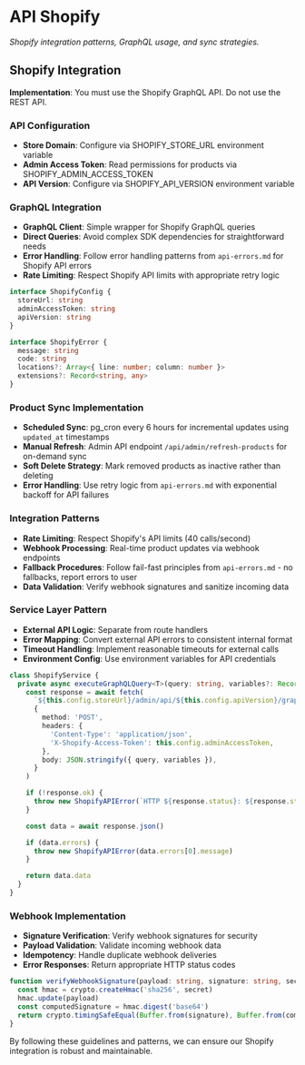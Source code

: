# API Shopify

_Shopify integration patterns, GraphQL usage, and sync strategies._

<!-- AI_QUICK_REF
Overview: Shopify GraphQL integration, product sync, rate limiting, webhook processing
Key Rules: GraphQL only (no REST), 40 calls/second limit, Webhook signature verification, Fail-fast errors
Avoid: Shopify REST API, Silent error handling, Missing rate limiting, Fallback procedures
-->

<!-- RELATED_DOCS
Core Patterns: api-errors.md (Error handling), api-design.md (API strategy)
Implementation: db-sync.md (Product sync patterns), technical-stack.md (Environment config)
-->

## Shopify Integration

**Implementation**: You must use the Shopify GraphQL API. Do not use the REST API.

### API Configuration

- **Store Domain**: Configure via SHOPIFY_STORE_URL environment variable
- **Admin Access Token**: Read permissions for products via SHOPIFY_ADMIN_ACCESS_TOKEN
- **API Version**: Configure via SHOPIFY_API_VERSION environment variable

### GraphQL Integration

- **GraphQL Client**: Simple wrapper for Shopify GraphQL queries
- **Direct Queries**: Avoid complex SDK dependencies for straightforward needs
- **Error Handling**: Follow error handling patterns from `api-errors.md` for Shopify API errors
- **Rate Limiting**: Respect Shopify API limits with appropriate retry logic

```typescript
interface ShopifyConfig {
  storeUrl: string
  adminAccessToken: string
  apiVersion: string
}

interface ShopifyError {
  message: string
  code: string
  locations?: Array<{ line: number; column: number }>
  extensions?: Record<string, any>
}
```

### Product Sync Implementation

- **Scheduled Sync**: pg_cron every 6 hours for incremental updates using `updated_at` timestamps
- **Manual Refresh**: Admin API endpoint `/api/admin/refresh-products` for on-demand sync
- **Soft Delete Strategy**: Mark removed products as inactive rather than deleting
- **Error Handling**: Use retry logic from `api-errors.md` with exponential backoff for API failures

### Integration Patterns

- **Rate Limiting**: Respect Shopify's API limits (40 calls/second)
- **Webhook Processing**: Real-time product updates via webhook endpoints
- **Fallback Procedures**: Follow fail-fast principles from `api-errors.md` - no fallbacks, report errors to user
- **Data Validation**: Verify webhook signatures and sanitize incoming data

### Service Layer Pattern

- **External API Logic**: Separate from route handlers
- **Error Mapping**: Convert external API errors to consistent internal format
- **Timeout Handling**: Implement reasonable timeouts for external calls
- **Environment Config**: Use environment variables for API credentials

```typescript
class ShopifyService {
  private async executeGraphQLQuery<T>(query: string, variables?: Record<string, any>): Promise<T> {
    const response = await fetch(
      `${this.config.storeUrl}/admin/api/${this.config.apiVersion}/graphql.json`,
      {
        method: 'POST',
        headers: {
          'Content-Type': 'application/json',
          'X-Shopify-Access-Token': this.config.adminAccessToken,
        },
        body: JSON.stringify({ query, variables }),
      }
    )

    if (!response.ok) {
      throw new ShopifyAPIError(`HTTP ${response.status}: ${response.statusText}`)
    }

    const data = await response.json()

    if (data.errors) {
      throw new ShopifyAPIError(data.errors[0].message)
    }

    return data.data
  }
}
```

### Webhook Implementation

- **Signature Verification**: Verify webhook signatures for security
- **Payload Validation**: Validate incoming webhook data
- **Idempotency**: Handle duplicate webhook deliveries
- **Error Responses**: Return appropriate HTTP status codes

```typescript
function verifyWebhookSignature(payload: string, signature: string, secret: string): boolean {
  const hmac = crypto.createHmac('sha256', secret)
  hmac.update(payload)
  const computedSignature = hmac.digest('base64')
  return crypto.timingSafeEqual(Buffer.from(signature), Buffer.from(computedSignature))
}
```

By following these guidelines and patterns, we can ensure our Shopify integration is robust and maintainable.
